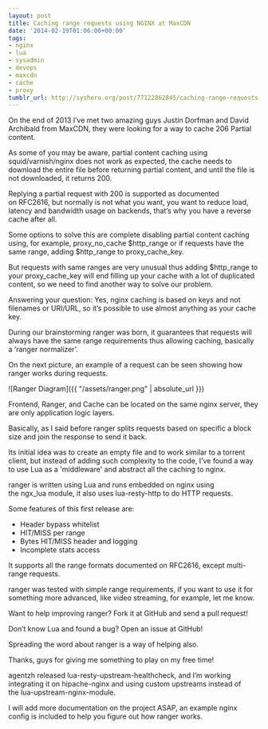 ```yaml
---
layout: post
title: Caching range requests using NGINX at MaxCDN
date: '2014-02-19T01:06:00+00:00'
tags:
- nginx
- lua
- sysadmin
- devops
- maxcdn
- cache
- proxy
tumblr_url: http://syshero.org/post/77122862845/caching-range-requests-using-nginx-at-maxcdn
---
```

On the end of 2013 I’ve met two amazing guys Justin Dorfman and David Archibald from MaxCDN, they were looking for a way to cache 206 Partial content.

As some of you may be aware, partial content caching using squid/varnish/nginx does not work as expected, the cache needs to download the entire file before returning partial content, and until the file is not downloaded, it returns 200.
<!--more-->
Replying a partial request with 200 is supported as documented on RFC2616, but normally is not what you want, you want to reduce load, latency and bandwidth usage on backends, that’s why you have a reverse cache after all.

Some options to solve this are complete disabling partial content caching using, for example, proxy_no_cache $http_range or if requests have the same range, adding $http_range to proxy_cache_key.

But requests with same ranges are very unusual thus adding $http_range to your proxy_cache_key will end filling up your cache with a lot of duplicated content, so we need to find another way to solve our problem.

Answering your question: Yes, nginx caching is based on keys and not filenames or URI/URL, so it’s possible to use almost anything as your cache key.

During our brainstorming ranger was born, it guarantees that requests will always have the same range requirements thus allowing caching, basically a ‘ranger normalizer’.

On the next picture, an example of a request can be seen showing how ranger works during requests.


![Ranger Diagram]({{ "/assets/ranger.png" | absolute_url }})

Frontend, Ranger, and Cache can be located on the same nginx server, they are only application logic layers.

Basically, as I said before ranger splits requests based on specific a block size and join the response to send it back.

Its initial idea was to create an empty file and to work similar to a torrent client, but instead of adding such complexity to the code, I’ve found a way to use Lua as a 'middleware' and abstract all the caching to nginx.

ranger is written using Lua and runs embedded on nginx using the ngx_lua module, it also uses lua-resty-http to do HTTP requests.

Some features of this first release are:
- Header bypass whitelist
- HIT/MISS per range
- Bytes HIT/MISS header and logging
- Incomplete stats access

It supports all the range formats documented on RFC2616, except multi-range requests.

ranger was tested with simple range requirements, if you want to use it for something more advanced, like video streaming, for example, let me know.

Want to help improving ranger? Fork it at GitHub and send a pull request!

Don’t know Lua and found a bug? Open an issue at GitHub!

Spreading the word about ranger is a way of helping also.

Thanks, guys for giving me something to play on my free time!

agentzh released lua-resty-upstream-healthcheck, and I’m working integrating it on hipache-nginx and using custom upstreams instead of the lua-upstream-nginx-module.

I will add more documentation on the project ASAP, an example nginx config is included to help you figure out how ranger works.
